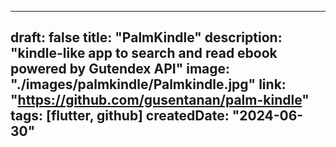 ---

draft: false
title: "PalmKindle"
description: "kindle-like app to search and read ebook powered by Gutendex API"
image: "./images/palmkindle/Palmkindle.jpg"
link: "https://github.com/gusentanan/palm-kindle"
tags: [flutter, github]
createdDate: "2024-06-30"
---